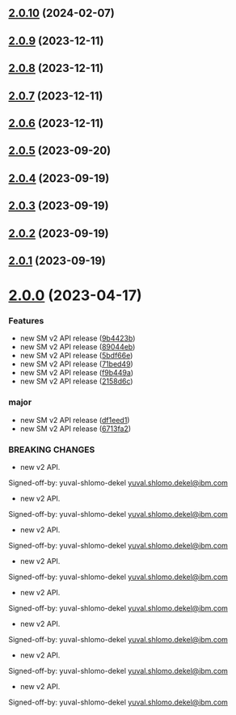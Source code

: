 ## [2.0.10](https://github.com/IBM/secrets-manager-java-sdk/compare/v2.0.9...v2.0.10) (2024-02-07)

## [2.0.9](https://github.com/IBM/secrets-manager-java-sdk/compare/v2.0.8...v2.0.9) (2023-12-11)

## [2.0.8](https://github.com/IBM/secrets-manager-java-sdk/compare/v2.0.7...v2.0.8) (2023-12-11)

## [2.0.7](https://github.com/IBM/secrets-manager-java-sdk/compare/v2.0.6...v2.0.7) (2023-12-11)

## [2.0.6](https://github.com/IBM/secrets-manager-java-sdk/compare/v2.0.5...v2.0.6) (2023-12-11)

## [2.0.5](https://github.com/IBM/secrets-manager-java-sdk/compare/v2.0.4...v2.0.5) (2023-09-20)

## [2.0.4](https://github.com/IBM/secrets-manager-java-sdk/compare/v2.0.3...v2.0.4) (2023-09-19)

## [2.0.3](https://github.com/IBM/secrets-manager-java-sdk/compare/v2.0.2...v2.0.3) (2023-09-19)

## [2.0.2](https://github.com/IBM/secrets-manager-java-sdk/compare/v2.0.1...v2.0.2) (2023-09-19)

## [2.0.1](https://github.com/IBM/secrets-manager-java-sdk/compare/v2.0.0...v2.0.1) (2023-09-19)

# [2.0.0](https://github.com/IBM/secrets-manager-java-sdk/compare/v1.0.57...v2.0.0) (2023-04-17)


### Features

* new SM v2 API release ([9b4423b](https://github.com/IBM/secrets-manager-java-sdk/commit/9b4423b97d50334a597b153dffec290f400eeb37))
* new SM v2 API release ([89044eb](https://github.com/IBM/secrets-manager-java-sdk/commit/89044ebb6227ec3c34c5da9dbc60019dbab5472d))
* new SM v2 API release ([5bdf66e](https://github.com/IBM/secrets-manager-java-sdk/commit/5bdf66e11c07ceca114ee641d26142c404dababc))
* new SM v2 API release ([71bed49](https://github.com/IBM/secrets-manager-java-sdk/commit/71bed493e5db92a1a755f4eba42479077fe99834))
* new SM v2 API release ([f9b449a](https://github.com/IBM/secrets-manager-java-sdk/commit/f9b449ae63ff50d236f77020b91089cac08f6e2a))
* new SM v2 API release ([2158d6c](https://github.com/IBM/secrets-manager-java-sdk/commit/2158d6c641078cc80a523f4eb581fb0cafe6cbb2))


### major

* new SM v2 API release ([df1eed1](https://github.com/IBM/secrets-manager-java-sdk/commit/df1eed1f8dbf9672a7012a670f94368742189a1e))
* new SM v2 API release ([6713fa2](https://github.com/IBM/secrets-manager-java-sdk/commit/6713fa2cd74feef60b80bca22100bf9186420806))


### BREAKING CHANGES

* new v2 API.

Signed-off-by: yuval-shlomo-dekel <yuval.shlomo.dekel@ibm.com>
* new v2 API.

Signed-off-by: yuval-shlomo-dekel <yuval.shlomo.dekel@ibm.com>
* new v2 API.

Signed-off-by: yuval-shlomo-dekel <yuval.shlomo.dekel@ibm.com>
* new v2 API.

Signed-off-by: yuval-shlomo-dekel <yuval.shlomo.dekel@ibm.com>
* new v2 API.

Signed-off-by: yuval-shlomo-dekel <yuval.shlomo.dekel@ibm.com>
* new v2 API.

Signed-off-by: yuval-shlomo-dekel <yuval.shlomo.dekel@ibm.com>
* new v2 API.

Signed-off-by: yuval-shlomo-dekel <yuval.shlomo.dekel@ibm.com>
* new v2 API.

Signed-off-by: yuval-shlomo-dekel <yuval.shlomo.dekel@ibm.com>
